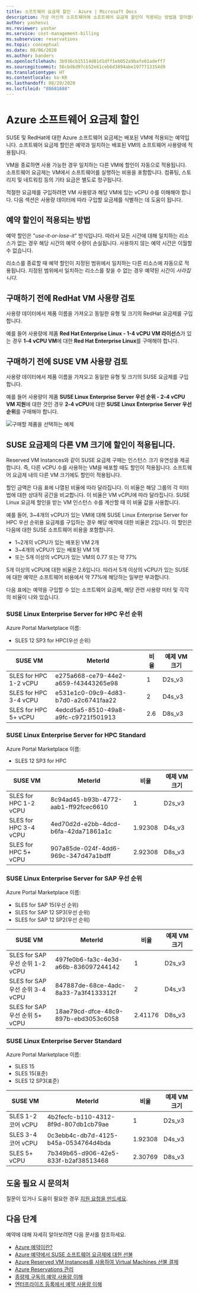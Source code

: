 ```yaml
---
title: 소프트웨어 요금제 할인 - Azure | Microsoft Docs
description: 가상 머신의 소프트웨어에 소프트웨어 요금제 할인이 적용되는 방법을 알아봅니다.
author: yashesvi
ms.reviewer: yashar
ms.service: cost-management-billing
ms.subservice: reservations
ms.topic: conceptual
ms.date: 08/06/2020
ms.author: banders
ms.openlocfilehash: 3b936cb15114d81d1dff1eb052a9bafe01adeff7
ms.sourcegitcommit: 56cbd6d97cb52e61ceb6d3894abe1977713354d9
ms.translationtype: HT
ms.contentlocale: ko-KR
ms.lasthandoff: 08/20/2020
ms.locfileid: "88681688"
---
```

# <a name="azure-software-plan-discount"></a>Azure 소프트웨어 요금제 할인

SUSE 및 RedHat에 대한 Azure 소프트웨어 요금제는 배포된 VM에 적용되는 예약입니다. 소프트웨어 요금제 할인은 예약과 일치하는 배포된 VM의 소프트웨어 사용량에 적용됩니다.

VM을 종료하면 사용 가능한 경우 일치하는 다른 VM에 할인이 자동으로 적용됩니다. 소프트웨어 요금제는 VM에서 소프트웨어를 실행하는 비용을 포함합니다. 컴퓨팅, 스토리지 및 네트워킹 등의 기타 요금은 별도로 청구됩니다.

적절한 요금제를 구입하려면 VM 사용량과 해당 VM에 있는 vCPU 수를 이해해야 합니다. 다음 섹션은 사용량 데이터에 따라 구입할 요금제를 식별하는 데 도움이 됩니다.

## <a name="how-reservation-discount-is-applied"></a>예약 할인이 적용되는 방법

예약 할인은 "*use-it-or-lose-it*" 방식입니다. 따라서 모든 시간에 대해 일치하는 리소스가 없는 경우 해당 시간의 예약 수량이 손실됩니다. 사용하지 않는 예약 시간은 이월할 수 없습니다.

리소스를 종료할 때 예약 할인이 지정된 범위에서 일치하는 다른 리소스에 자동으로 적용됩니다. 지정된 범위에서 일치하는 리소스를 찾을 수 없는 경우 예약된 시간이 *사라집니다*.

## <a name="review-redhat-vm-usage-before-you-buy"></a>구매하기 전에 RedHat VM 사용량 검토

사용량 데이터에서 제품 이름을 가져오고 동일한 유형 및 크기의 RedHat 요금제를 구입합니다.

예를 들어 사용량에 제품 **Red Hat Enterprise Linux - 1-4 vCPU VM 라이선스**가 있는 경우 **1-4 vCPU VM**에 대한 **Red Hat Enterprise Linux**를 구매해야 합니다.

<!--ADD RHEL SCREENSHOT -->

## <a name="review-suse-vm-usage-before-you-buy"></a>구매하기 전에 SUSE VM 사용량 검토

사용량 데이터에서 제품 이름을 가져오고 동일한 유형 및 크기의 SUSE 요금제를 구입합니다.

예를 들어 사용량이 제품 **SUSE Linux Enterprise Server 우선 순위 - 2-4 vCPU VM 지원**에 대한 것인 경우 **2-4 vCPU**에 대한 **SUSE Linux Enterprise Server 우선 순위**를 구매해야 합니다.

![구매할 제품을 선택하는 예제](./media/understand-suse-reservation-charges/select-suse-linux-enterprise-server-priority-2-4-vcpu.png)

## <a name="discount-applies-to-different-vm-sizes-for-suse-plans"></a>SUSE 요금제의 다른 VM 크기에 할인이 적용됩니다.

Reserved VM Instances와 같이 SUSE 요금제 구매는 인스턴스 크기 유연성을 제공합니다. 즉, 다른 vCPU 수를 사용하는 VM을 배포할 때도 할인이 적용됩니다. 소프트웨어 요금제 내의 다른 VM 크기에도 할인이 적용됩니다.

할인 금액은 다음 표에 나열된 비율에 따라 달라집니다. 이 비율은 해당 그룹의 각 미터법에 대한 상대적 공간을 비교합니다. 이 비율은 VM vCPU에 따라 달라집니다. SUSE Linux 요금제 할인을 받는 VM 인스턴스 수를 계산할 때 이 비율 값을 사용합니다.

예를 들어, 3~4개의 vCPU가 있는 VM에 대해 SUSE Linux Enterprise Server for HPC 우선 순위용 요금제를 구입하는 경우 해당 예약에 대한 비율은 2입니다. 이 할인은 다음에 대한 SUSE 소프트웨어 비용을 포함합니다.

- 1~2개의 vCPU가 있는 배포된 VM 2개
- 3~4개의 vCPU가 있는 배포된 VM 1개
- 또는 5개 이상의 vCPU가 있는 VM의 0.77 또는 약 77%

5개 이상의 vCPU에 대한 비율은 2.6입니다. 따라서 5개 이상의 vCPU가 있는 SUSE에 대한 예약은 소프트웨어 비용에서 약 77%에 해당하는 일부만 부과합니다.

다음 표에는 예약을 구입할 수 있는 소프트웨어 요금제, 해당 관련 사용량 미터 및 각각의 비율이 나와 있습니다.

### <a name="suse-linux-enterprise-server-for-hpc-priority"></a>SUSE Linux Enterprise Server for HPC 우선 순위

Azure Portal Marketplace 이름:

- SLES 12 SP3 for HPC(우선 순위)

|SUSE VM | MeterId| 비율| 예제 VM 크기|
| -------| ------------------------| --- |--- |
|SLES for HPC 1-2 vCPU|e275a668-ce79-44e2-a659-f43443265e98|1|D2s_v3|
|SLES for HPC 3-4 vCPU|e531e1c0-09c9-4d83-b7d0-a2c6741faa22|2|D4s_v3|
|SLES for HPC 5+ vCPU|4edcd5a5-8510-49a8-a9fc-c9721f501913|2.6|D8s_v3|

### <a name="suse-linux-enterprise-server-for-hpc-standard"></a>SUSE Linux Enterprise Server for HPC Standard

Azure Portal Marketplace 이름:

- SLES 12 SP3 for HPC

|SUSE VM | MeterId | 비율|예제 VM 크기|
| ------- | --- | ------------------------| --- |
|SLES for HPC 1-2 vCPU |8c94ad45-b93b-4772-aab1-ff92fcec6610|1|D2s_v3|
|SLES for HPC 3-4 vCPU|4ed70d2d-e2bb-4dcd-b6fa-42da71861a1c|1.92308|D4s_v3|
|SLES for HPC 5+ vCPU |907a85de-024f-4dd6-969c-347d47a1bdff|2.92308|D8s_v3|

### <a name="suse-linux-enterprise-server-for-sap-priority"></a>SUSE Linux Enterprise Server for SAP 우선 순위

Azure Portal Marketplace 이름:

- SLES for SAP 15(우선 순위)
- SLES for SAP 12 SP3(우선 순위)
- SLES for SAP 12 SP2(우선 순위)

|SUSE VM | MeterId | 비율|예제 VM 크기|
| ------- |------------------------| --- | --- |
|SLES for SAP 우선 순위 1-2 vCPU|497fe0b6-fa3c-4e3d-a66b-836097244142|1|D2s_v3|
|SLES for SAP 우선 순위 3-4 vCPU |847887de-68ce-4adc-8a33-7a3f4133312f|2|D4s_v3|
|SLES for SAP 우선 순위 5+ vCPU |18ae79cd-dfce-48c9-897b-ebd3053c6058|2.41176|D8s_v3|

### <a name="suse-linux-enterprise-server-standard"></a>SUSE Linux Enterprise Server Standard

Azure Portal Marketplace 이름:

- SLES 15
- SLES 15(표준)
- SLES 12 SP3(표준)

|SUSE VM | MeterId | 비율|예제 VM 크기|
| ------- |------------------------| --- |--- |
|SLES 1-2 코어 vCPU |4b2fecfc-b110-4312-8f9d-807db1cb79ae|1|D2s_v3|
|SLES 3-4 코어 vCPU |0c3ebb4c-db7d-4125-b45a-0534764d4bda|1.92308|D4s_v3|
|SLES 5+ vCPU |7b349b65-d906-42e5-833f-b2af38513468|2.30769| D8s_v3|

## <a name="need-help-contact-us"></a>도움 필요 시 문의처

질문이 있거나 도움이 필요한 경우 [지원 요청을 만드세요](https://go.microsoft.com/fwlink/?linkid=2083458).

## <a name="next-steps"></a>다음 단계

예약에 대해 자세히 알아보려면 다음 문서를 참조하세요.

- [Azure 예약이란?](save-compute-costs-reservations.md)
- [Azure 예약에서 SUSE 소프트웨어 요금제에 대한 선불](../../virtual-machines/linux/prepay-suse-software-charges.md)
- [Azure Reserved VM Instances를 사용하여 Virtual Machines 선불 결제](../../virtual-machines/windows/prepay-reserved-vm-instances.md)
- [Azure Reservations 관리](manage-reserved-vm-instance.md)
- [종량제 구독의 예약 사용량 이해](understand-reserved-instance-usage.md)
- [엔터프라이즈 등록에서 예약 사용량 이해](understand-reserved-instance-usage-ea.md)
